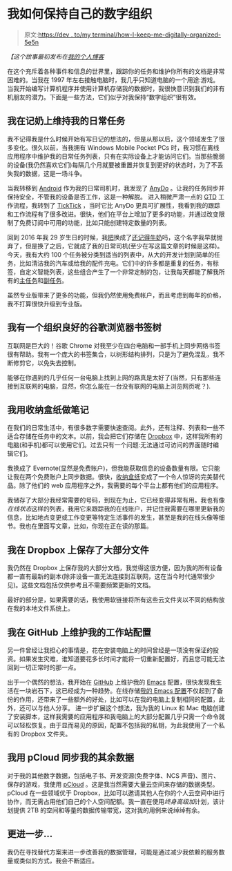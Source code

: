 # 我如何保持自己的数字组织

> 原文:[https://dev . to/my terminal/how-I-keep-me-digitally-organized-5e5n](https://dev.to/myterminal/how-i-keep-myself-digitally-organized-5e5n)

*【这个故事最初发布在[我的个人博客](http://ismail.teamfluxion.com/diary/20190330/How_I_Keep_Myself_Digitally_Organized)*

在这个充斥着各种事件和信息的世界里，跟踪你的任务和维护你所有的文档是非常困难的。当我在 1997 年左右接触电脑时，我几乎只知道电脑的一个用途:游戏。当我开始编写计算机程序并使用计算机存储我的数据时，我很快意识到我们的非有机朋友的潜力。下面是一些方法，它们似乎对我保持“数字组织”很有效。

## [](#i-maintain-my-daily-tasks-on-remember-the-milk)我在记奶上维持我的日常任务

我不记得我是什么时候开始有写日记的想法的，但是从那以后，这个领域发生了很多变化。很久以前，当我拥有 Windows Mobile Pocket PCs 时，我习惯在离线应用程序中维护我的日常任务列表，只有在实际设备上才能访问它们。当那些脆弱的设备(我仍然喜欢它们)每隔几个月就要被重置并恢复到更好的状态时，为了不丢失我的数据，这是一场斗争。

当我转移到 [Android](https://en.wikipedia.org/wiki/Android_(operating_system)) 作为我的日常司机时，我发现了 [AnyDo](https://www.any.do) 。让我的任务同步并保持安全，不管我的设备是否工作，这是一种解脱。
进入稍微严肃一点的 [GTD](https://en.wikipedia.org/wiki/Getting_Things_Done) 工作流程，我转到了 [TickTick](https://ticktick.com) ，当时它比 AnyDo 更具可扩展性，我看到我的跟踪和工作流程有了很多改进。很快，他们在平台上增加了更多的功能，并通过改变限制了免费订阅中可用的功能，比如只能创建特定数量的列表。

回到 2016 年我 29 岁生日的时候，我[把](http://ismail.teamfluxion.com/diary/20161204/Moving_away_from_TickTick)换成了[还记得牛奶](https://rememberthemilk.com)吗，这个名字我早就抛弃了，但是换了之后，它就成了我的日常司机(至少在写这篇文章的时候是这样)。今天，我有大约 100 个任务被分类到适当的列表中，从大的开发计划到简单的任务，比如清洁我的汽车或给我的配件充电。它们中的许多都是重复的任务，有标签，自定义智能列表，这些组合产生了一个非常定制的包，让我每天都能了解我所有的[主任务](https://en.wikipedia.org/wiki/Quest_(gaming))和[副任务](https://en.wiktionary.org/wiki/sidequest)。

虽然专业版带来了更多的功能，但我仍然使用免费帐户，而且考虑到每年的价格，我不打算很快升级到专业版。

## 我有一个组织良好的谷歌浏览器书签树

互联网是巨大的！谷歌 Chrome 对我至少在四台电脑和一部手机上同步网络书签很有帮助。我有一个庞大的书签集合，以树形结构排列，只是为了避免混乱，我不断修剪它，以免失去控制。

能够在你遇到的几乎任何一台电脑上找到上网的路真是太好了(当然，只有那些连接到互联网的电脑，显然，你怎么能在一台没有联网的电脑上浏览网页呢？).

## [](#i-use-dropbox-paper-for-notes)我用收纳盒纸做笔记

在我们的日常生活中，有很多数字需要快速查阅。此外，还有注释、列表和一些不适合存储在任务中的文本。以前，我会把它们存储在 [Dropbox](https://dropbox.com) 中，这样我所有的电脑(和手机)都可以使用它们。过去只有一个问题:无法通过可访问的界面随时编辑它们。

我换成了 Evernote(显然是免费账户)，但我能获取信息的设备数量有限。它只能让我在两个免费账户上同步数据。很快，[收纳盒纸](https://paper.dropbox.com)变成了一个令人惊讶的完美替代品。除了他们的 web 应用程序之外，我需要的每个平台上都有他们的应用程序。

我储存了大部分我经常需要的号码，到现在为止，它已经变得非常有用。我也有像*在线状态*这样的列表，我用它来跟踪我的在线账户，并记住我需要在哪里更新我的信息，比如地点变更或工作变更等特定生活事件的发生，甚至是我的在线头像等细节。我也在里面写文章，比如，你现在正在读的那篇。

## 我在 Dropbox 上保存了大部分文件

我仍然在 Dropbox 上保存我的大部分文档，我觉得这很方便，因为我的所有设备都一直有最新的副本(除非设备一直无法连接到互联网，这在当今时代通常很少见)。这些文档包括仅供参考且不需要频繁更新的文档。

最好的部分是，如果需要的话，我使用软链接将所有这些云文件夹以不同的结构放在我的本地文件系统上。

## [](#i-maintain-my-workstation-configurations-on-github)我在 GitHub 上维护我的工作站配置

另一件曾经让我担心的事情是，花在安装电脑上的时间曾经是一项没有保证的投资。如果发生灾难，谁知道要花多长时间才能将一切重新配置好，而且您可能无法回到一切正常时的那一点。

出于一个偶然的想法，我开始在 [GitHub](https://github.com) 上维护我的 [Emacs](https://www.gnu.org/software/emacs) 配置，很快发现我生活在一块岩石下，这已经成为一种趋势。在线存储[我的 Emacs 配置](https://github.com/myTerminal/dotfiles/tree/master/.emacs.d)不仅起到了备份的作用，还带来了一些额外的好处，比如可以在我的电脑上复制相同的配置，此外，还可以与他人分享。
进一步扩展这个想法，我为我的 Linux 和 Mac 电脑创建了安装脚本，这样我需要的应用程序和我电脑上的大部分配置几乎只需一个命令就可以轻松恢复。由于显而易见的原因，配置不包括我的私钥，为此我使用了一个私有的 Dropbox 文件夹。

## [](#i-use-pcloud-to-sync-the-rest-of-my-data)我用 pCloud 同步我的其余数据

对于我的其他数字数据，包括电子书、开发资源(免费字体、NCS 声音)、图片、保存的游戏，我使用 [pCloud](https://www.pcloud.com) 。这是我当然需要大量云空间来存储的数据类型。pCloud 在一些领域优于 Dropbox，比如可以邀请其他人在你的个人云空间中进行协作，而无需占用他们自己的个人空间配额。我一直在使用*终身高级加*计划，该计划提供 2TB 的空间和等量的数据传输带宽，这对我的用例来说绰绰有余。

## [](#further)更进一步...

我仍在寻找替代方案来进一步改善我的数据管理，可能是通过减少我依赖的服务数量或类似的方式，我会不断适应。